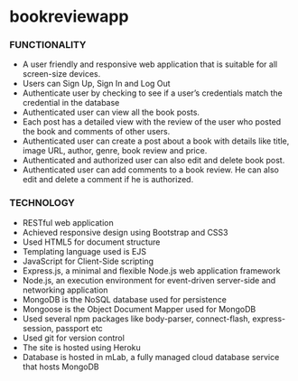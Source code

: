# bookreviewapp
### FUNCTIONALITY
- A user friendly and responsive web application that is suitable for all screen-size devices.
- Users can Sign Up, Sign In and Log Out
- Authenticate user by checking to see if a user’s credentials match the credential in the database
- Authenticated user can view all the book posts.
- Each post has a detailed view with the review of the user who posted the book and comments of other users.
- Authenticated user can create a post about a book with details like title, image URL, author, genre, book review and price.
- Authenticated and authorized user can also edit and delete book post.
- Authenticated user can add comments to a book review. He can also edit and delete a comment if he is authorized.
### TECHNOLOGY
- RESTful web application
- Achieved responsive design using Bootstrap and CSS3
- Used HTML5 for document structure
- Templating language used is EJS
- JavaScript for Client-Side scripting
- Express.js, a minimal and flexible Node.js web application framework
- Node.js, an execution environment for event-driven server-side and networking application
- MongoDB is the NoSQL database used for persistence
- Mongoose is the Object Document Mapper used for MongoDB
- Used several npm packages like body-parser, connect-flash, express-session, passport etc
- Used git for version control
- The site is hosted using Heroku
- Database is hosted in mLab, a fully managed cloud database service that hosts MongoDB
